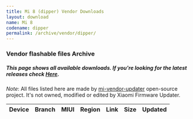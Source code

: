 ```yaml
---
title: Mi 8 (dipper) Vendor Downloads
layout: download
name: Mi 8
codename: dipper
permalink: /archive/vendor/dipper/
---
```


### Vendor flashable files Archive
##### This page shows all available downloads. If you're looking for the latest releases check [Here](/vendor/dipper/).

*Note*: All files listed here are made by [mi-vendor-updater](https://github.com/TryHardDood/mi-vendor-updater) open-source project. It's not owned, modified or edited by Xiaomi Firmware Updater.

<div class="table-responsive-md" id="table-wrapper">
    <table id="vendor" class="display dt-responsive compact table table-striped table-hover table-sm">
        <thead class="thead-dark">
            <tr>
                <th>Device</th>
                <th>Branch</th>
                <th>MIUI</th>
                <th>Region</th>
                <th>Link</th>
                <th>Size</th>
                <th>Updated</th>
            </tr>
        </thead>
        <script>loadVendorDownloads('dipper', 'full')</script>
    </table>
</div>
